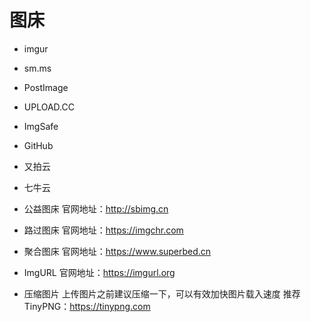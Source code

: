 # 图床

- imgur

- sm.ms
- PostImage
- UPLOAD.CC
- ImgSafe
- GitHub
- 又拍云
- 七牛云
- 公益图床
  官网地址：<http://sbimg.cn>
- 路过图床
  官网地址：<https://imgchr.com>
- 聚合图床
  官网地址：<https://www.superbed.cn>
- ImgURL
  官网地址：<https://imgurl.org>
- 压缩图片
  上传图片之前建议压缩一下，可以有效加快图片载入速度
  推荐 TinyPNG：<https://tinypng.com>

